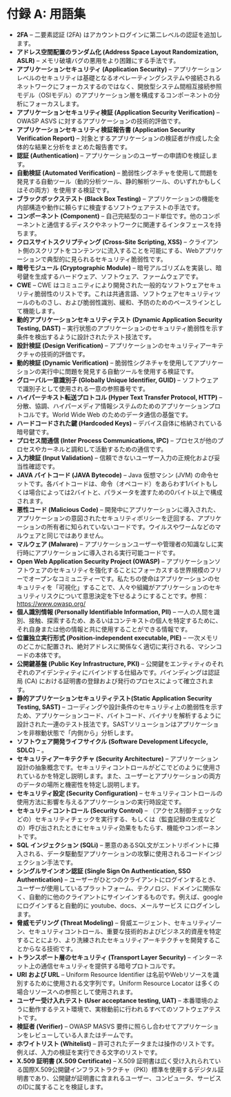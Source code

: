 # 付録 A: 用語集

- **2FA** – 二要素認証 (2FA) はアカウントログインに第二レベルの認証を追加します。
- **アドレス空間配置のランダム化 (Address Space Layout Randomization, ASLR)** – メモリ破壊バグの悪用をより困難にする手法です。
- **アプリケーションセキュリティ (Application Security)** – アプリケーションレベルのセキュリティは基礎となるオペレーティングシステムや接続されるネットワークにフォーカスするのではなく、開放型システム間相互接続参照モデル（OSIモデル）のアプリケーション層を構成するコンポーネントの分析にフォーカスします。
- **アプリケーションセキュリティ検証 (Application Security Verification)** – OWASP ASVS に対するアプリケーションの技術的評価です。
- **アプリケーションセキュリティ検証報告書 (Application Security Verification Report)** – 対象とするアプリケーションの検証者が作成した全体的な結果と分析をまとめた報告書です。
- **認証 (Authentication)** – アプリケーションのユーザーの申請IDを検証します。
- **自動検証 (Automated Verification)** – 脆弱性シグネチャを使用して問題を発見する自動ツール（動的分析ツール、静的解析ツール、のいずれかもしくはその両方）を使用する検証です。
- **ブラックボックステスト (Black Box Testing)** – アプリケーションの機能を内部構造や動作に頼らすに検査するソフトウェアテストの手法です。
- **コンポーネント (Component)** – 自己完結型のコード単位です。他のコンポーネントと通信するディスクやネットワークに関連するインタフェースを持ちます。
- **クロスサイトスクリプティング (Cross-Site Scripting, XSS)** – クライアント側のスクリプトをコンテンツに流入することを可能にする、Webアプリケーションで典型的に見られるセキュリティ脆弱性です。
- **暗号モジュール (Cryptographic Module)** – 暗号アルゴリズムを実装し、暗号鍵を生成するハードウェア、ソフトウェア、ファームウェアです。
- **CWE** – CWE はコミュニティにより開発された一般的なソフトウェアセキュリティ脆弱性のリストです。これは共通言語、ソフトウェアセキュリティツールのものさし、および脆弱性識別、緩和、予防のためのベースラインとして機能します。
- **動的アプリケーションセキュリティテスト (Dynamic Application Security Testing, DAST)** – 実行状態のアプリケーションのセキュリティ脆弱性を示す条件を検出するように設計されたテスト技法です。
- **設計検証 (Design Verification)** – アプリケーションのセキュリティアーキテクチャの技術的評価です。
- **動的検証 (Dynamic Verification)** – 脆弱性シグネチャを使用してアプリケーションの実行中に問題を発見する自動ツールを使用する検証です。
- **グローバル一意識別子 (Globally Unique Identifier, GUID)** – ソフトウェアで識別子として使用される一意の参照番号です。
- **ハイパーテキスト転送プロトコル (Hyper Text Transfer Protocol, HTTP)** – 分散、協調、ハイパーメディア情報システムのためのアプリケーションプロトコルです。World Wide Web のためのデータ通信の基盤です。
- **ハードコードされた鍵 (Hardcoded Keys)** – デバイス自体に格納されている暗号鍵です。
- **プロセス間通信 (Inter Process Communications, IPC)** – プロセスが他のプロセスやカーネルと調和して活動するための通信です。
- **入力検証 (Input Validation)** – 信頼できないユーザー入力の正規化および妥当性確認です。
- **JAVA バイトコード (JAVA Bytecode)** – Java 仮想マシン (JVM) の命令セットです。各バイトコードは、命令（オペコード）をあらわす1バイトもしくは場合によっては2バイトと、パラメータを渡すための0バイト以上で構成されます。
- **悪性コード (Malicious Code)** – 開発中にアプリケーションに導入された、アプリケーションの意図されたセキュリティポリシーを迂回する、アプリケーションの所有者に知られていないコードです。ウイルスやワームなどのマルウェアと同じではありません。
- **マルウェア (Malware)** – アプリケーションユーザーや管理者の知識なしに実行時にアプリケーションに導入される実行可能コードです。
- **Open Web Application Security Project (OWASP)** – アプリケーションソフトウェアのセキュリティを強化することにフォーカスする世界規模のフリーでオープンなコミュニティーです。私たちの使命はアプリケーションのセキュリティを「可視化」することで、人々や組織がアプリケーションのセキュリティリスクについて意思決定を下せるようにすることです。参照：<https://www.owasp.org/>
- **個人識別情報 (Personally Identifiable Information, PII)** – 一人の人間を識別、接触、探索するため、あるいはコンテキストの個人を特定するために、それ自身または他の情報と共に使用することができる情報です。
- **位置独立実行形式 (Position-independent executable, PIE)** – 一次メモリのどこかに配置され、絶対アドレスに関係なく適切に実行される、マシンコードの本体です。
- **公開鍵基盤 (Public Key Infrastructure, PKI)** – 公開鍵をエンティティのそれぞれのアイデンティティにバインドする仕組みです。バインディングは認証局 (CA) における証明書の登録および発行のプロセスによって確立されます。
- **静的アプリケーションセキュリティテスト(Static Application Security Testing, SAST)** – コーディングや設計条件のセキュリティ上の脆弱性を示すため、アプリケーションコード、バイトコード、バイナリを解析するように設計された一連のテスト技法です。SASTソリューションはアプリケーションを非稼動状態で「内側から」分析します。
- **ソフトウェア開発ライフサイクル (Software Development Lifecycle, SDLC)** – 。
- **セキュリティアーキテクチャ (Security Architecture)** – アプリケーション設計の抽象概念です。セキュリティコントロールがどこでどのように使用されているかを特定し説明します。また、ユーザーとアプリケーションの両方のデータの場所と機密性を特定し説明します。
- **セキュリティ設定 (Security Configuration)** – セキュリティコントロールの使用方法に影響を与えるアプリケーションの実行時設定です。
- **セキュリティコントロール (Security Control)** – （アクセス制御チェックなどの）セキュリティチェックを実行する、もしくは（監査記録の生成などの）呼び出されたときにセキュリティ効果をもたらす、機能やコンポーネントです。
- **SQL インジェクション (SQLi)** – 悪意のあるSQL文がエントリポイントに挿入される、データ駆動型アプリケーションの攻撃に使用されるコードインジェクション手法です。
- **シングルサインオン認証 (Single Sign On Authentication, SSO Authentication)** – ユーザーがひとつのクライアントにログインするとき、ユーザーが使用しているプラットフォーム、テクノロジ、ドメインに関係なく、自動的に他のクライアントにサインインするものです。例えば、google にログインすると自動的に youtube、docs、メールサービス にログインします。
- **脅威モデリング (Threat Modeling)** – 脅威エージェント、セキュリティゾーン、セキュリティコントロール、重要な技術的およびビジネス的資産を特定することにより、より洗練されたセキュリティアーキテクチャを開発することからなる技術です。
- **トランスポート層のセキュリティ (Transport Layer Security)** – インターネット上の通信セキュリティを提供する暗号プロトコルです。
- **URI および URL** – Uniform Resource Identifier は名前やWebリソースを識別するために使用される文字列です。Uniform Resource Locator は多くの場合リソースへの参照として使用されます。
- **ユーザー受け入れテスト (User acceptance testing, UAT)** – 本番環境のように動作するテスト環境で、実稼動前に行われるすべてのソフトウェアテストです。
- **検証者 (Verifier)** – OWASP MASVS 要件に照らし合わせてアプリケーションをレビューしている人またはチームです。
- **ホワイトリスト (Whitelist)** – 許可されたデータまたは操作のリストです。例えば、入力の検証を実行できる文字のリストです。
- **X.509 証明書 (X.509 Certificate)** – X.509 証明書は広く受け入れられている国際X.509公開鍵インフラストラクチャ（PKI）標準を使用するデジタル証明書であり、公開鍵が証明書に含まれるユーザー、コンピュータ、サービスのIDに属することを検証します。
